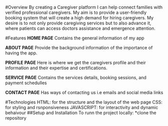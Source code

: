 #Overview
By creating a Caregiver platform  I can help connect families with verified professional caregivers. My aim is to provide a user-friendly booking system that will create a high demand for hiring caregivers. My desire is to not only provide caregiving services but to also advance it, where patients can access doctors assistance and emergence  attention.

#Features
**HOME PAGE**
Contains the general information of my app 

**ABOUT PAGE**
Provide the background information of the  importance of having the app.

**PROFILE PAGE**
Here is where we get the caregivers  profile  and their information and their expertise and certifications.

**SERVICE PAGE**
Contains the services details, booking sessions, and payment schedulles

**CONTACT PAGE**
Has ways of contacting us i.e emails and social media links

#Technologies
HTML: for the structure and the layout of the  web page
CSS: for styling and rsnponsiveness
JAVASCRIPT: for interactivity and dynamic behaivour
##Setup and Installation
To runn the project locally:
*clone the repository